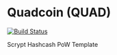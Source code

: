 Quadcoin (QUAD)
===========

[![Build Status](https://travis-ci.org/RazorLove/quadcoin.png?branch=master)](https://travis-ci.org/RazorLove/quadcoin)


Scrypt Hashcash PoW Template